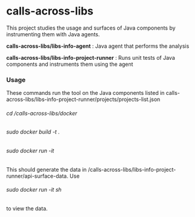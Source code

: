 # calls-across-libs
This project studies the usage and surfaces of Java components by instrumenting them with Java agents.

**calls-across-libs/libs-info-agent** : Java agent that performs the analysis

**calls-across-libs/libs-info-project-runner** : Runs unit tests of Java components and instruments them using the agent

### Usage
These commands run the tool on the Java components listed in calls-across-libs/libs-info-project-runner/projects/projects-list.json

###### cd /calls-across-libs/docker

###### sudo docker build -t <image-name> .

###### sudo docker run -it <image-name>

This should generate the data in /calls-across-libs/libs-info-project-runner/api-surface-data. Use

###### sudo docker run -it <image-name> sh

to view the data.